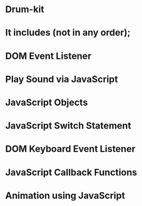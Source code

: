 # Drum-kit
# It includes (not in any order);

# DOM Event Listener
# Play Sound via JavaScript
# JavaScript Objects
# JavaScript Switch Statement
# DOM Keyboard Event Listener
# JavaScript Callback Functions
# Animation using JavaScript
